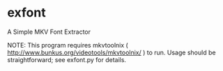 exfont
======

A Simple MKV Font Extractor

NOTE: This program requires mkvtoolnix ( http://www.bunkus.org/videotools/mkvtoolnix/ ) to run.
Usage should be straightforward; see exfont.py for details.
